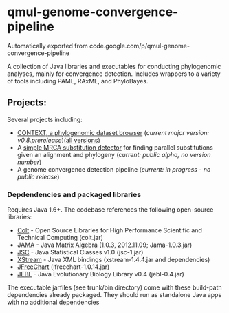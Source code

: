 # qmul-genome-convergence-pipeline
Automatically exported from code.google.com/p/qmul-genome-convergence-pipeline

A collection of Java libraries and executables for conducting phylogenomic analyses, mainly for convergence detection.
Includes wrappers to a variety of tools including PAML, RAxML, and PhyloBayes.

## Projects:

Several projects including:
* [CONTEXT, a phylogenomic dataset browser](https://github.com/lonelyjoeparker/qmul-genome-convergence-pipeline/blob/master/CONTEXT.md) (_current major version: v0.8.prerelease_)([all versions](https://github.com/lonelyjoeparker/qmul-genome-convergence-pipeline/blob/master/CONTEXT_versions.md))
* A [simple MRCA substitution detector](https://github.com/lonelyjoeparker/qmul-genome-convergence-pipeline/blob/master/trunk/bin/README_SimpleMRCASubstitutionDetector.md) for finding parallel substitutions given an alignment and phylogeny (_current: public alpha, no version number_)
* A genome convergence detection pipeline (_current: in progress - no public release_)

### Depdendencies and packaged libraries

Requires Java 1.6+. 
The codebase references the following open-source libraries:                 
* [Colt](https://dst.lbl.gov/ACSSoftware/colt/) - Open Source Libraries for High Performance Scientific and Technical Computing (colt.jar)
* [JAMA](http://math.nist.gov/javanumerics/jama/) - Java Matrix Algebra (1.0.3, 2012.11.09; Jama-1.0.3.jar)
* [JSC](http://www.jsc.nildram.co.uk/) - Java Statistical Classes v1.0 (jsc-1.jar)
* [XStream](http://x-stream.github.io/) - Java XML bindings (xstream-1.4.4.jar and dependencies)
* [JFreeChart](http://www.jfree.org/jfreechart/) (jfreechart-1.0.14.jar)
* [JEBL](http://sourceforge.net/projects/jebl/) - Java Evolutionary Biology Library v0.4 (jebl-0.4.jar)

The executable jarfiles (see trunk/bin directory) come with these build-path dependencies already packaged. They should run as standalone Java apps with no additional dependencies


